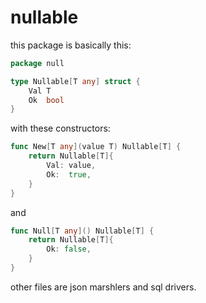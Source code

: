 # nullable

this package is basically this:
```go
package null

type Nullable[T any] struct {
	Val T
	Ok  bool
}
```

with these constructors:
```go
func New[T any](value T) Nullable[T] {
	return Nullable[T]{
		Val: value,
		Ok:  true,
	}
}
```
and
```go
func Null[T any]() Nullable[T] {
	return Nullable[T]{
		Ok: false,
	}
}
```

other files are json marshlers and sql drivers.
